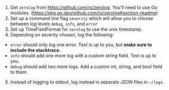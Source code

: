 1. Get `zerolog` from https://github.com/rs/zerolog. You'll need to use Go modules. (https://pkg.go.dev/github.com/rs/zerolog#section-readme)
2. Set up a command line flag `severity` which will allow you to choose between log levels `debug`, `info`, and `error`
3. Set up TimeFieldFormat for `zerolog` to use the unix timestamp.
4. Depending on severity chosen, log the following:
* `error` should only log one error. Text is up to you, but **make sure to include the stacktrace.**
* `info` should add one more log with a custom string field. Text is up to you.
* `debug` should add two more logs. Add a custom int, string, and bool field to them.
5. Instead of logging to stdout, log instead in separate JSON files in `~/logs`.
